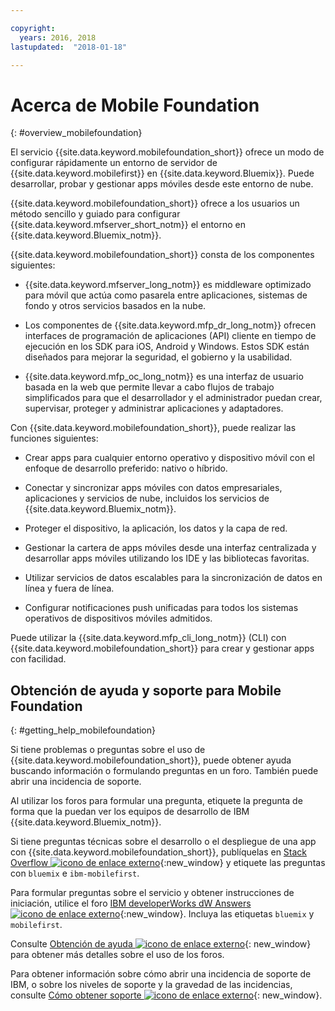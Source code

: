 ```yaml
---

copyright:
  years: 2016, 2018
lastupdated:  "2018-01-18"

---
```


#	Acerca de Mobile Foundation
{: #overview_mobilefoundation}

El servicio {{site.data.keyword.mobilefoundation_short}} ofrece un modo de configurar rápidamente un entorno de servidor de
{{site.data.keyword.mobilefirst}} en {{site.data.keyword.Bluemix}}. Puede desarrollar, probar y gestionar apps móviles desde este entorno de nube.

{{site.data.keyword.mobilefoundation_short}} ofrece a los usuarios un método sencillo y guiado para configurar {{site.data.keyword.mfserver_short_notm}} <!--in the {{site.data.keyword.containerlong}} -->el entorno en {{site.data.keyword.Bluemix_notm}}.

{{site.data.keyword.mobilefoundation_short}} consta de los componentes siguientes:

*	{{site.data.keyword.mfserver_long_notm}} es middleware optimizado para móvil que actúa como pasarela entre aplicaciones, sistemas de fondo y otros servicios basados en la nube.

*	Los componentes de {{site.data.keyword.mfp_dr_long_notm}} ofrecen interfaces de programación de aplicaciones (API) cliente en tiempo de ejecución en los SDK para iOS, Android y Windows. Estos SDK están diseñados para mejorar la seguridad, el gobierno y la usabilidad.

*	{{site.data.keyword.mfp_oc_long_notm}} es una interfaz de usuario basada en la web que permite llevar a cabo flujos de trabajo simplificados para que el desarrollador y el administrador puedan crear, supervisar, proteger y administrar aplicaciones y adaptadores.

Con {{site.data.keyword.mobilefoundation_short}}, puede realizar las funciones siguientes:

*	Crear apps para cualquier entorno operativo y dispositivo móvil con el enfoque de desarrollo preferido: nativo o híbrido.

*	Conectar y sincronizar apps móviles con datos empresariales, aplicaciones y servicios de nube, incluidos los servicios de {{site.data.keyword.Bluemix_notm}}.

*	Proteger el dispositivo, la aplicación, los datos y la capa de red.

*	Gestionar la cartera de apps móviles desde una interfaz centralizada y desarrollar apps móviles utilizando los IDE y las bibliotecas favoritas.

*	Utilizar servicios de datos escalables para la sincronización de datos en línea y fuera de línea.

*	Configurar notificaciones push unificadas para todos los sistemas operativos de dispositivos móviles admitidos.

Puede utilizar la {{site.data.keyword.mfp_cli_long_notm}} (CLI) con {{site.data.keyword.mobilefoundation_short}} para crear y gestionar apps con facilidad.

<!--{{site.data.keyword.mobilefoundation_short}} service provisions a container in your space in {{site.data.keyword.Bluemix_notm}}. You can see the details of the container that is created, view the container performance, and access the server logs from your {{site.data.keyword.Bluemix_notm}} dashboard.-->

## Obtención de ayuda y soporte para Mobile Foundation
{: #getting_help_mobilefoundation}

Si tiene problemas o preguntas sobre el uso de {{site.data.keyword.mobilefoundation_short}}, puede obtener ayuda buscando información o formulando preguntas en un foro. También puede abrir una incidencia de soporte.

Al utilizar los foros para formular una pregunta, etiquete la pregunta de forma que la puedan ver los equipos de desarrollo de IBM {{site.data.keyword.Bluemix_notm}}.

Si tiene preguntas técnicas sobre el desarrollo o el despliegue de una app con {{site.data.keyword.mobilefoundation_short}}, publíquelas en [Stack Overflow ![icono de enlace externo](../../icons/launch-glyph.svg "icono de enlace externo")](http://stackoverflow.com/search?q=ibm-mobilefirst+bluemix){:new_window} y etiquete las preguntas con `bluemix` e `ibm-mobilefirst`.

Para formular preguntas sobre el servicio y obtener instrucciones de iniciación, utilice el foro [IBM developerWorks dW Answers ![icono de enlace externo](../../icons/launch-glyph.svg "icono de enlace externo")](https://developer.ibm.com/answers/topics/mobilefirst/?smartspace=bluemix){:new_window}. Incluya las etiquetas `bluemix` y `mobilefirst`.

Consulte [Obtención de ayuda ![icono de enlace externo](../../icons/launch-glyph.svg "icono de enlace externo")](https://www.{DomainName}/docs/support/index.html#getting-help){: new_window} para obtener más detalles sobre el uso de los foros.

Para obtener información sobre cómo abrir una incidencia de soporte de IBM, o sobre los niveles de soporte y la gravedad de las incidencias, consulte [Cómo obtener soporte ![icono de enlace externo](../../icons/launch-glyph.svg "icono de enlace externo")](https://www.{DomainName}/docs/support/index.html#contacting-support){: new_window}.
